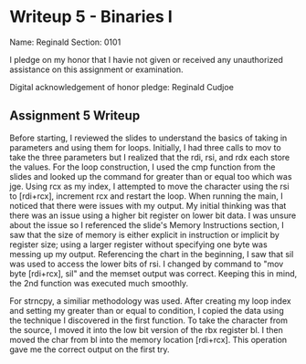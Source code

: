 Writeup 5 - Binaries I
======

Name: Reginald 
Section: 0101

I pledge on my honor that I havie not given or received any unauthorized assistance on this assignment or examination.

Digital acknowledgement of honor pledge: Reginald Cudjoe

## Assignment 5 Writeup

Before starting, I reviewed the slides to understand the basics of taking in parameters and using them for loops. Initially, I had three calls to mov to take the three parameters but I realized that the rdi, rsi, and rdx each store the values. For the loop construction, I used the cmp function from the slides and looked up the command for greater than or equal too which was jge. Using rcx as my index, I attempted to move the character using the rsi to [rdi+rcx], increment rcx and restart the loop. When running the main, I noticed that there were issues with my output. My initial thinking was that there was an issue using a higher bit register on lower bit data. I was unsure about the issue so I referenced the slide's Memory Instructions section, I saw that the size of memory is either explicit in instruction or implicit by register size; using a larger register without specifying one byte was messing up my output. Referencing the chart in the beginning, I saw that sil was used to access the lower bits of rsi. I changed by command to "mov byte [rdi+rcx], sil" and the memset output was correct. Keeping this in mind, the 2nd function was executed much smoothly.

For strncpy, a similiar methodology was used. After creating my loop index and setting my greater than or equal to condition, I copied the data using the technique I discovered in the first function. To take the character from the source, I moved it into the low bit version of the rbx register bl. I then moved the char from bl into the memory location [rdi+rcx]. This operation gave me the correct output on the first try.  
